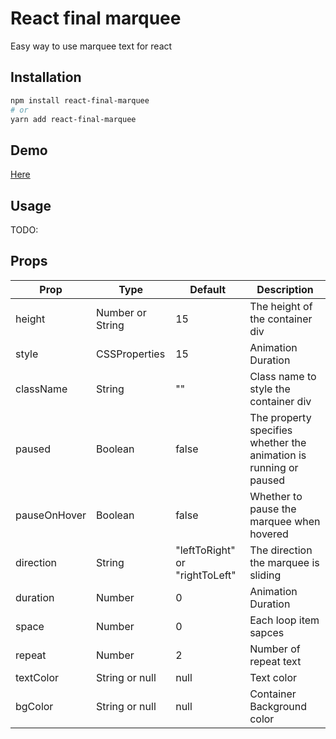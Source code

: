 # React final marquee

Easy way to use marquee text for react

## Installation

```bash
npm install react-final-marquee
# or
yarn add react-final-marquee

```

## Demo

[Here](https://yuenu.github.io/react-final-marquee/)

## Usage

TODO:

## Props

| Prop         | Type             | Default                        | Description                                                       |
| ------------ | ---------------- | ------------------------------ | ----------------------------------------------------------------- |
| height       | Number or String | 15                             | The height of the container div                                   |
| style        | CSSProperties    | 15                             | Animation Duration                                                |
| className    | String           | ""                             | Class name to style the container div                             |
| paused       | Boolean          | false                          | The property specifies whether the animation is running or paused |
| pauseOnHover | Boolean          | false                          | Whether to pause the marquee when hovered                         |
| direction    | String           | "leftToRight" or "rightToLeft" | The direction the marquee is sliding                              |
| duration     | Number           | 0                              | Animation Duration                                                |
| space        | Number           | 0                              | Each loop item sapces                                             |
| repeat       | Number           | 2                              | Number of repeat text                                             |
| textColor    | String or null   | null                           | Text color                                                        |
| bgColor      | String or null   | null                           | Container Background color                                        |
